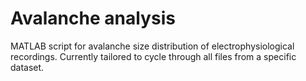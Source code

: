 # Avalanche analysis
MATLAB script for avalanche size distribution of electrophysiological recordings. Currently tailored to cycle through all files from a specific dataset.
